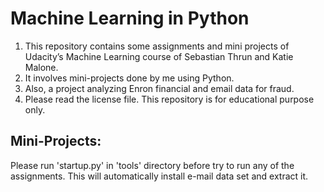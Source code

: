 # Machine Learning in Python

1. This repository contains some assignments and mini projects of Udacity’s Machine Learning course of Sebastian Thrun and Katie Malone.
2. It involves mini-projects done by me using Python.
3. Also, a project analyzing Enron financial and email data for fraud.
4. Please read the license file. This repository is for educational purpose only.

## Mini-Projects:

Please run 'startup.py' in 'tools' directory before try to run any of the assignments. This will automatically install e-mail data set and extract it.
